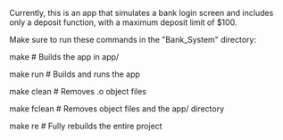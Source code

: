 Currently, this is an app that simulates a bank login screen and includes only a deposit function, with a maximum deposit limit of $100.

Make sure to run these commands in the "Bank_System" directory:


make # Builds the app in app/

make run # Builds and runs the app

make clean # Removes .o object files

make fclean # Removes object files and the app/ directory

make re # Fully rebuilds the entire project
